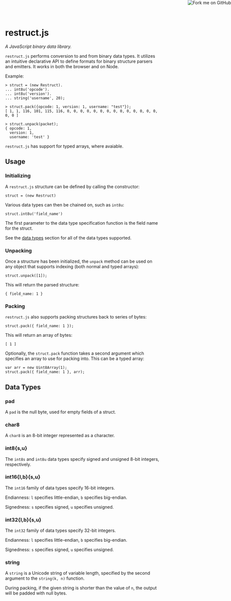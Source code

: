 <a href="https://github.com/rfw/restruct.js"><img style="position: fixed; top: 0; right: 0; border: 0;" src="https://s3.amazonaws.com/github/ribbons/forkme_right_darkblue_121621.png" alt="Fork me on GitHub"></a>

# restruct.js

_A JavaScript binary data library._

`restruct.js` performs conversion to and from binary data types. It utilizes an
intuitive declarative API to define formats for binary structure parsers and
emitters. It works in both the browser and on Node.

Example:

    > struct = (new Restruct).
    ... int8u('opcode').
    ... int8u('version').
    ... string('username', 20);

    > struct.pack({opcode: 1, version: 1, username: "test"});
    [ 1, 1, 116, 101, 115, 116, 0, 0, 0, 0, 0, 0, 0, 0, 0, 0, 0, 0, 0, 0, 0, 0 ]

    > struct.unpack(packet);
    { opcode: 1,
      version: 1,
      username: 'test' }

`restruct.js` has support for typed arrays, where avaiable.

## Usage

### Initializing

A `restruct.js` structure can be defined by calling the constructor:

    struct = (new Restruct)

Various data types can then be chained on, such as `int8u`:

    struct.int8u('field_name')

The first parameter to the data type specification function is the field name
for the struct.

See the [data types](#Data-Types) section for all of the data types supported.

### Unpacking

Once a structure has been initialized, the `unpack` method can be used on any
object that supports indexing (both normal and typed arrays):

    struct.unpack([1]);

This will return the parsed structure:

    { field_name: 1 }

### Packing

`restruct.js` also supports packing structures back to series of bytes:

    struct.pack({ field_name: 1 });

This will return an array of bytes:

    [ 1 ]

Optionally, the `struct.pack` function takes a second argument which specifies
an array to use for packing into. This can be a typed array:

    var arr = new Uint8Array(1);
    struct.pack({ field_name: 1 }, arr);

## Data Types

### pad

A `pad` is the null byte, used for empty fields of a struct.

### char8

A `char8` is an 8-bit integer represented as a character.

### int8{s,u}

The `int8s` and `int8u` data types specify signed and unsigned 8-bit integers,
respectively.

### int16{l,b}{s,u}

The `int16` family of data types specify 16-bit integers.

Endianness: `l` specifies little-endian, `b` specifies big-endian.

Signedness: `s` specifies signed, `u` specifies unsigned.

### int32{l,b}{s,u}

The `int32` family of data types specify 32-bit integers.

Endianness: `l` specifies little-endian, `b` specifies big-endian.

Signedness: `s` specifies signed, `u` specifies unsigned.

### string

A `string` is a Unicode string of variable length, specified by the second
argument to the `string(k, n)` function.

During packing, if the given string is shorter than the value of `n`, the
output will be padded with null bytes.

